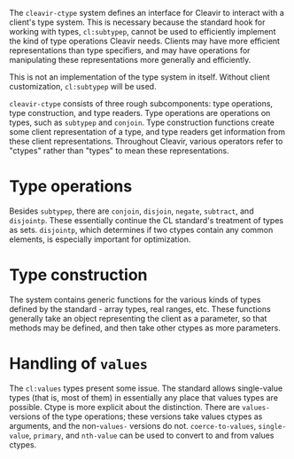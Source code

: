 The `cleavir-ctype` system defines an interface for Cleavir to interact with a client's type system. This is necessary because the standard hook for working with types, `cl:subtypep`, cannot be used to efficiently implement the kind of type operations Cleavir needs. Clients may have more efficient representations than type specifiers, and may have operations for manipulating these representations more generally and efficiently.

This is not an implementation of the type system in itself. Without client customization, `cl:subtypep` will be used.

`cleavir-ctype` consists of three rough subcomponents: type operations, type construction, and type readers. Type operations are operations on types, such as `subtypep` and `conjoin`. Type construction functions create some client representation of a type, and type readers get information from these client representations. Throughout Cleavir, various operators refer to "ctypes" rather than "types" to mean these representations.

# Type operations

Besides `subtypep`, there are `conjoin`, `disjoin`, `negate`, `subtract`, and `disjointp`. These essentially continue the CL standard's treatment of types as sets. `disjointp`, which determines if two ctypes contain any common elements, is especially important for optimization.

# Type construction

The system contains generic functions for the various kinds of types defined by the standard - array types, real ranges, etc. These functions generally take an object representing the client as a parameter, so that methods may be defined, and then take other ctypes as more parameters.

# Handling of `values`

The `cl:values` types present some issue. The standard allows single-value types (that is, most of them) in essentially any place that values types are possible. Ctype is more explicit about the distinction. There are `values-` versions of the type operations; these versions take values ctypes as arguments, and the non-`values-` versions do not. `coerce-to-values`, `single-value`, `primary`, and `nth-value` can be used to convert to and from values ctypes.

